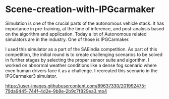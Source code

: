 # Scene-creation-with-IPGcarmaker

Simulation is one of the crucial parts of the autonomous vehicle stack. It has importance in pre-training, at the time of inference, and post-analysis based on the algorithm and application. Today a lot of Autonomous related simulators are in the industry. One of those is IPGCarmaker. 

I used this simulator as a part of the SAEindia competition. As part of this competition, the initial round is to create challenging scenarios to be solved in further stages by selecting the proper sensor suite and algorithm. I worked on abnormal weather conditions like a dense fog scenario where even human drivers face it as a challenge. I recreated this scenario in the IPGCarmaker3 simulator. 


https://user-images.githubusercontent.com/89637330/201992475-79da9445-744f-4d2e-9b8e-2b9c7f829ea3.mp4




